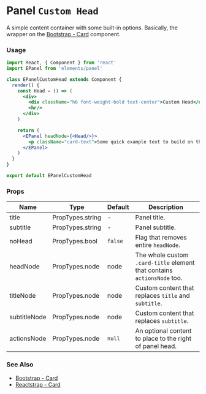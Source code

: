 # Panel `Custom Head`

A simple content container with some built-in options. Basically, the wrapper on the [Bootstrap - Card](http://getbootstrap.com/docs/4.0/components/card/) component.

<!-- STORY -->

### Usage

```js
import React, { Component } from 'react'
import EPanel from 'elements/panel'
```
```jsx
class EPanelCustomHead extends Component {
  render() {
    const Head = () => (
      <div>
        <div className="h6 font-weight-bold text-center">Custom Head</div>
        <hr/>
      </div>
    )

    return (
      <EPanel headNode={<Head/>}>
        <p className="card-text">Some quick example text to build on the card title and make up the bulk of the card content.</p>
      </EPanel>
    )
  }
}

export default EPanelCustomHead
```

### Props

| Name         | Type             | Default | Description |
|--------------|------------------|---------|-------------|
| title        | PropTypes.string | -       | Panel title. |
| subtitle     | PropTypes.string | -       | Panel subtitle. |
| noHead       | PropTypes.bool   | `false` | Flag that removes entire `headNode`. |
| headNode     | PropTypes.node   | node    | The whole custom `.card-title` element that contains `actionsNode` too. |
| titleNode    | PropTypes.node   | node    | Custom content that replaces `title` and `subtitle`. |
| subtitleNode | PropTypes.node   | node    | Custom content that replaces `subtitle`. |
| actionsNode  | PropTypes.node   | `null`  | An optional content to place to the right of panel head. |


### See Also
- [Bootstrap - Card](http://getbootstrap.com/docs/4.0/components/card/)
- [Reactstrap - Card](https://reactstrap.github.io/components/card/)
